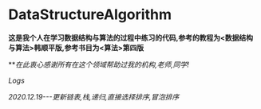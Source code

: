 # DataStructureAlgorithm
**这是我个人在学习数据结构与算法的过程中练习的代码,参考的教程为<数据结构与算法>韩顺平版,参考书目为<算法>第四版**  
  
***在此衷心感谢所有在这个领域帮助过我的机构,老师,同学!*

*Logs*  

*2020.12.19---更新链表,栈,递归,直接选择排序,冒泡排序*  

